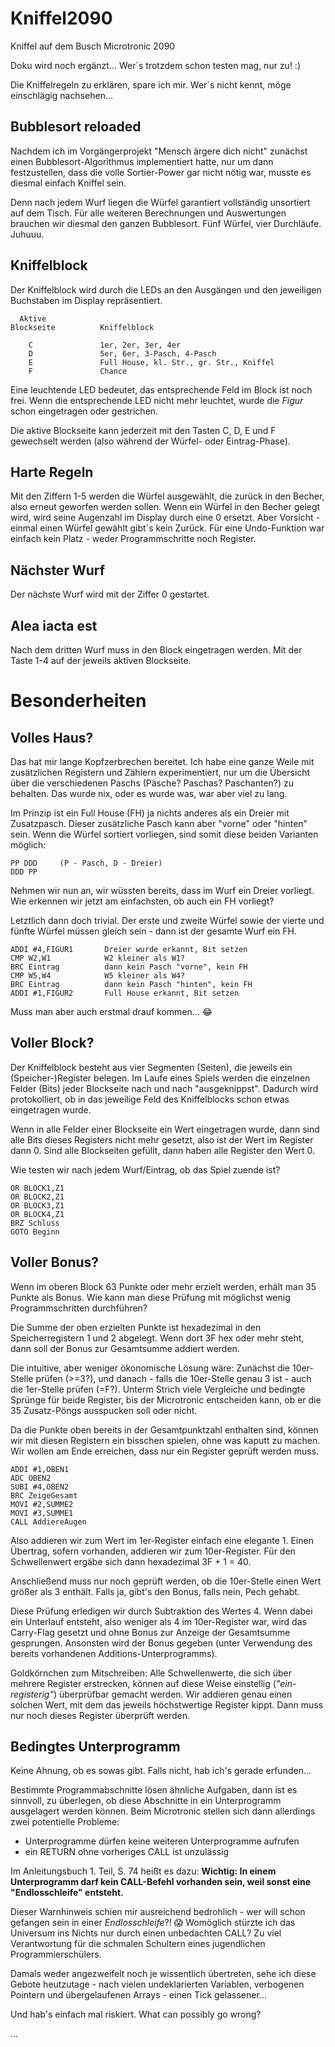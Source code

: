 # Kniffel2090

Kniffel auf dem Busch Microtronic 2090

Doku wird noch ergänzt... Wer´s trotzdem schon testen mag, nur zu! :)

Die Kniffelregeln zu erklären, spare ich mir. Wer´s nicht kennt, möge einschlägig nachsehen... 

## Bubblesort reloaded

Nachdem ich im Vorgängerprojekt "Mensch ärgere dich nicht" zunächst einen Bubblesort-Algorithmus implementiert hatte, nur um dann festzustellen, dass die volle Sortier-Power gar nicht nötig war, musste es diesmal einfach Kniffel sein.

Denn nach jedem Wurf liegen die Würfel garantiert vollständig unsortiert auf dem Tisch. Für alle weiteren Berechnungen und Auswertungen brauchen wir diesmal den ganzen Bubblesort. Fünf Würfel, vier Durchläufe. Juhuuu.


## Kniffelblock

Der Kniffelblock wird durch die LEDs an den Ausgängen und den jeweiligen Buchstaben im Display repräsentiert. 

```
  Aktive
Blockseite          Kniffelblock

    C               1er, 2er, 3er, 4er
    D               5er, 6er, 3-Pasch, 4-Pasch
    E               Full House, kl. Str., gr. Str., Kniffel
    F               Chance
```

Eine leuchtende LED bedeutet, das entsprechende Feld im Block ist noch frei. Wenn die entsprechende LED nicht mehr leuchtet, wurde die *Figur* schon eingetragen oder gestrichen.

Die aktive Blockseite kann jederzeit mit den Tasten C, D, E und F gewechselt werden (also während der Würfel- oder Eintrag-Phase).

## Harte Regeln

Mit den Ziffern 1-5 werden die Würfel ausgewählt, die zurück in den Becher, also erneut geworfen werden sollen. Wenn ein Würfel in den Becher gelegt wird, wird seine Augenzahl im Display durch eine 0 ersetzt. Aber Vorsicht - einmal einen Würfel gewählt gibt´s kein Zurück. Für eine Undo-Funktion war einfach kein Platz - weder Programmschritte noch Register.

## Nächster Wurf

Der nächste Wurf wird mit der Ziffer 0 gestartet.

## Alea iacta est

Nach dem dritten Wurf muss in den Block eingetragen werden. Mit der Taste 1-4 auf der jeweils aktiven Blockseite.

# Besonderheiten

## Volles Haus?

Das hat mir lange Kopfzerbrechen bereitet. Ich habe eine ganze Weile mit zusätzlichen Registern und Zählern experimentiert, nur um die Übersicht über die verschiedenen Paschs (Päsche? Paschas? Paschanten?) zu behalten. Das wurde nix, oder es wurde was, war aber viel zu lang.

Im Prinzip ist ein Full House (FH) ja nichts anderes als ein Dreier mit Zusatzpasch. Dieser zusätzliche Pasch kann aber "vorne" oder "hinten" sein. Wenn die Würfel sortiert vorliegen, sind somit diese beiden Varianten möglich:

```
PP DDD     (P - Pasch, D - Dreier)
DDD PP
```

Nehmen wir nun an, wir wüssten bereits, dass im Wurf ein Dreier vorliegt. Wie erkennen wir jetzt am einfachsten, ob auch ein FH vorliegt?

Letztlich dann doch trivial. Der erste und zweite Würfel sowie der vierte und fünfte Würfel müssen gleich sein - dann ist der gesamte Wurf ein FH.

```
ADDI #4,FIGUR1       Dreier wurde erkannt, Bit setzen
CMP W2,W1            W2 kleiner als W1?
BRC Eintrag          dann kein Pasch "vorne", kein FH
CMP W5,W4            W5 kleiner als W4?
BRC Eintrag          dann kein Pasch "hinten", kein FH
ADDI #1,FIGUR2       Full House erkannt, Bit setzen
```

Muss man aber auch erstmal drauf kommen... 😂

## Voller Block? 

Der Kniffelblock besteht aus vier Segmenten (Seiten), die jeweils ein (Speicher-)Register belegen. Im Laufe eines Spiels werden die einzelnen Felder (Bits) jeder Blockseite nach und nach "ausgeknippst". Dadurch wird protokolliert, ob in das jeweilige Feld des Kniffelblocks schon etwas eingetragen wurde.

Wenn in alle Felder einer Blockseite ein Wert eingetragen wurde, dann sind alle Bits dieses Registers nicht mehr gesetzt, also ist der Wert im Register dann 0. Sind alle Blockseiten gefüllt, dann haben alle Register den Wert 0. 

Wie testen wir nach jedem Wurf/Eintrag, ob das Spiel zuende ist?

```
OR BLOCK1,Z1
OR BLOCK2,Z1
OR BLOCK3,Z1
OR BLOCK4,Z1
BRZ Schluss
GOTO Beginn
```


## Voller Bonus?

Wenn im oberen Block 63 Punkte oder mehr erzielt werden, erhält man 35 Punkte als Bonus. Wie kann man diese Prüfung mit möglichst wenig Programmschritten durchführen?

Die Summe der oben erzielten Punkte ist hexadezimal in den Speicherregistern 1 und 2 abgelegt. Wenn dort 3F hex oder mehr steht, dann soll der Bonus zur Gesamtsumme addiert werden.

Die intuitive, aber weniger ökonomische Lösung wäre: Zunächst die 10er-Stelle prüfen (>=3?), und danach - falls die 10er-Stelle genau 3 ist - auch die 1er-Stelle prüfen (=F?). Unterm Strich viele Vergleiche und bedingte Sprünge für beide Register, bis der Microtronic entscheiden kann, ob er die 35 Zusatz-Pöngs ausspucken soll oder nicht.

Da die Punkte oben bereits in der Gesamtpunktzahl enthalten sind, können wir mit diesen Registern ein bisschen spielen, ohne was kaputt zu machen. Wir wollen am Ende erreichen, dass nur ein Register geprüft werden muss.

```
ADDI #1,OBEN1
ADC OBEN2
SUBI #4,OBEN2
BRC ZeigeGesamt
MOVI #2,SUMME2
MOVI #3,SUMME1
CALL AddiereAugen

```

Also addieren wir zum Wert im 1er-Register einfach eine elegante 1. Einen Übertrag, sofern vorhanden, addieren wir zum 10er-Register. Für den Schwellenwert ergäbe sich dann hexadezimal 3F + 1 = 40.

Anschließend muss nur noch geprüft werden, ob die 10er-Stelle einen Wert größer als 3 enthält. Falls ja, gibt's den Bonus, falls nein, Pech gehabt. 

Diese Prüfung erledigen wir durch Subtraktion des Wertes 4. Wenn dabei ein Unterlauf entsteht, also weniger als 4 im 10er-Register war, wird das Carry-Flag gesetzt und ohne Bonus zur Anzeige der Gesamtsumme gesprungen. Ansonsten wird der Bonus gegeben (unter Verwendung des bereits vorhandenen Additions-Unterprogramms).

Goldkörnchen zum Mitschreiben: Alle Schwellenwerte, die sich über mehrere Register erstrecken, können auf diese Weise einstellig (*"ein-registerig"*) überprüfbar gemacht werden. Wir addieren genau einen solchen Wert, mit dem das jeweils höchstwertige Register kippt. Dann muss nur noch dieses Register überprüft werden.




## Bedingtes Unterprogramm

Keine Ahnung, ob es sowas gibt. Falls nicht, hab ich's gerade erfunden...

Bestimmte Programmabschnitte lösen ähnliche Aufgaben, dann ist es sinnvoll, zu überlegen, ob diese Abschnitte in ein Unterprogramm ausgelagert werden können. Beim Microtronic stellen sich dann allerdings zwei potentielle Probleme: 

- Unterprogramme dürfen keine weiteren Unterprogramme aufrufen
- ein RETURN ohne vorheriges CALL ist unzulässig

Im Anleitungsbuch 1. Teil, S. 74 heißt es dazu: **Wichtig: In einem Unterprogramm darf kein CALL-Befehl vorhanden sein, weil sonst eine "Endlosschleife" entsteht.**

Dieser Warnhinweis schien mir ausreichend bedrohlich - wer will schon gefangen sein in einer *Endlosschleife*?! 😱 Womöglich stürzte ich das Universum ins Nichts nur durch einen unbedachten CALL? Zu viel Verantwortung für die schmalen Schultern eines jugendlichen Programmierschülers. 

Damals weder angezweifelt noch je wissentlich übertreten, sehe ich diese Gebote heutzutage - nach vielen undeklarierten Variablen, verbogenen Pointern und übergelaufenen Arrays - einen Tick gelassener...

Und hab's einfach mal riskiert. What can possibly go wrong? 

...



